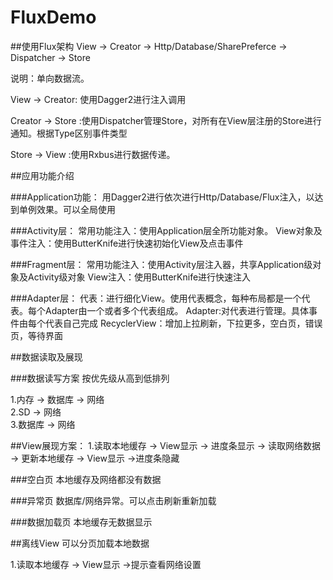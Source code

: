 # FluxDemo

##使用Flux架构
View -> Creator -> Http/Database/SharePreferce -> Dispatcher -> Store
  
  说明：单向数据流。



  View -> Creator: 使用Dagger2进行注入调用



  Creator -> Store :使用Dispatcher管理Store，对所有在View层注册的Store进行通知。根据Type区别事件类型



  Store -> View :使用Rxbus进行数据传递。





##应用功能介绍



###Application功能：
  用Dagger2进行依次进行Http/Database/Flux注入，以达到单例效果。可以全局使用



###Activity层：
  常用功能注入：使用Application层全所功能对象。
  View对象及事件注入：使用ButterKnife进行快速初始化View及点击事件



###Fragment层：
  常用功能注入：使用Activity层注入器，共享Application级对象及Activity级对象
  View注入：使用ButterKnife进行快速注入



  ###Adapter层：
  代表：进行细化View。使用代表概念，每种布局都是一个代表。每个Adapter由一个或者多个代表组成。
  Adapter:对代表进行管理。具体事件由每个代表自己完成
  RecyclerView：增加上拉刷新，下拉更多，空白页，错误页，等待界面





##数据读取及展现


  ###数据读写方案
  按优先级从高到低排列

  1.内存 -> 数据库 -> 网络 <br>
  2.SD -> 网络 <br>
  3.数据库 -> 网络 <br>



  ##View展现方案：
  1.读取本地缓存 -> View显示 -> 进度条显示 -> 读取网络数据 -> 更新本地缓存 -> View显示 ->进度条隐藏 <br>

  ###空白页
  本地缓存及网络都没有数据<br>

  ###异常页
  数据库/网络异常。可以点击刷新重新加载<br>

  ###数据加载页
  本地缓存无数据显示<br>



##离线View
可以分页加载本地数据<br>

  1.读取本地缓存 -> View显示 ->提示查看网络设置<br>

  
